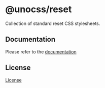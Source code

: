 # @unocss/reset

Collection of standard reset CSS stylesheets.

## Documentation

Please refer to the [documentation](https://unocss.dev/guide/style-reset)

## License

[License](./LICENSE)
